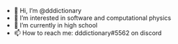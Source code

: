 - 👋 Hi, I’m @dddictionary
- 👀 I’m interested in software and computational physics
- 🌱 I’m currently in high school
- 📫 How to reach me: dddictionary#5562 on discord

<!---
dddictionary/dddictionary is a ✨ special ✨ repository because its `README.md` (this file) appears on your GitHub profile.
You can click the Preview link to take a look at your changes.
--->
